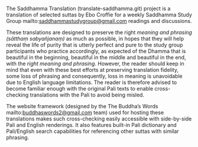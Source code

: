 The Saddhamma Translation (translate-saddhamma.git) project is a
translation of selected suttas by Ebo Croffie for a weekly Saddhamma
Study Group mailto:saddhammastudygroup@gmail.com readings and
discussions.

These translations are designed to preserve the right *meaning and
phrasing (sātthaṃ sabyañjanaṃ)* as much as possible, in hopes that they
will help reveal the life of purity that is utterly perfect and pure to
the study group participants who practice accordingly, as expected of
the Dhamma that is beautiful in the beginning, beautiful in the middle
and beautiful in the end, with the *right meaning and phrasing*.
However, the reader should keep in mind that even with these best
efforts at preserving translation fidelity, some loss of phrasing and
consequently, loss in meaning is unavoidable due to English language
limitations. The reader is therefore advised to become familiar enough
with the original Pali texts to enable cross-checking translations with
the Pali to avoid being misled.

The website framework (designed by the The Buddha’s Words
mailto:buddhaswords2@gmail.com team) used for hosting these translations
makes such cross-checking easily accessible with side-by-side Pali and
English renderings. It also features built-in Pali dictionary and
Pali/English search capabilities for referencing other suttas with
similar phrasing.
